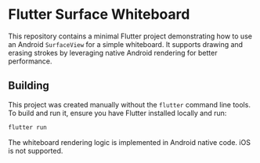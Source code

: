 # Flutter Surface Whiteboard

This repository contains a minimal Flutter project demonstrating how to use an
Android `SurfaceView` for a simple whiteboard. It supports drawing and erasing
strokes by leveraging native Android rendering for better performance.

## Building

This project was created manually without the `flutter` command line tools. To
build and run it, ensure you have Flutter installed locally and run:

```bash
flutter run
```

The whiteboard rendering logic is implemented in Android native code. iOS is not
supported.
